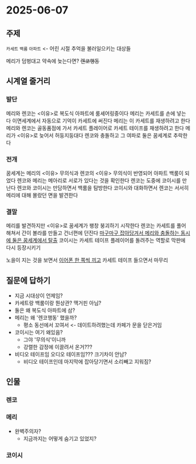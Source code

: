 # 2025-06-07

## 주제

`카세트` `백룸` `아파트` <- 어린 시절 추억을 불러일으키는 대상들

메리가 덤벙대고 약속에 늦는다면? ~~렌코행동~~

## 시계열 줄거리

### 발단

메리와 렌코는 <이유>로 복도식 아파트에 룸셰어링중이다
메리는 카세트를 손에 넣는다
이면세계에서 자동으로 기억이 카세트에 써진다
메리는 이 카세트를 재생하려고 한다
메리와 렌코는 골동품점에 가서 카세트 플레이어로 카세트 테이프를 재생하려고 한다
메리가 <이유>로 늦어서 허둥지둥대다 렌코와 충돌하고 그 여파로 둘은 꿈세계로 추락한다

### 전개

꿈세계는 메리의 <이유> 무의식과 렌코의 <이유> 무의식이 반영되어 아파트 백룸이 되었다
렌코와 메리는 메아리로 서로가 있다는 것을 확인한다
렌코는 도중에 코이시를 만난다
렌코와 코이시는 만담하면서 백룸을 탐방한다
코이시와 대화하면서 렌코는 서서히 메리에 대해 몰랐던 면을 발견한다

### 결말

메리를 발견하지만 <이유>로 꿈세계가 팽창 붕괴하기 시작한다
렌코는 카세트를 풀어해쳐서 간이 볼라를 만들고 건너편에 던진다
[마구마구 잡아당겨서 메리와 충돌하는 동시에 둘은 꿈세계에서 탈출](./2025-06-03.md)
코이시는 카세트 테이프 플레이어를 돌려주는 역할로 막판에 다시 등장시키기

노을이 지는 것을 보면서 [이어폰 한 쪽씩 끼고](https://www.youtube.com/watch?v=Q1nCk9hQL8g) 카세트 테이프 들으면서 마무리

## 질문에 답하기

- 지금 시대상이 언제임? 
- 카세트랑 백룸이랑 뭔상관? 맥거핀 아님?
- 둘은 왜 복도식 아파트에 삼?
- 메리는 왜 '렌코행동' 했을까?
  - 평소 동선에서 꼬여서 <- 데이트하려했는데 카페가 문을 닫은거임
- 코이시는 여기 왜있음?
  - 그야 '무의식'이니까
  - 강렬한 감정에 이끌려서 온거???
- 비디오 테이프임 오디오 테이프임??? 크기차이 안남?
  - 비디오 테이프인데 마지막에 잡아당기면서 소리빼고 지워짐?

## 인물

### 렌코

### 메리

- 완벽주의자?
  - 지금까지는 어떻게 숨기고 있었지?

### 코이시
